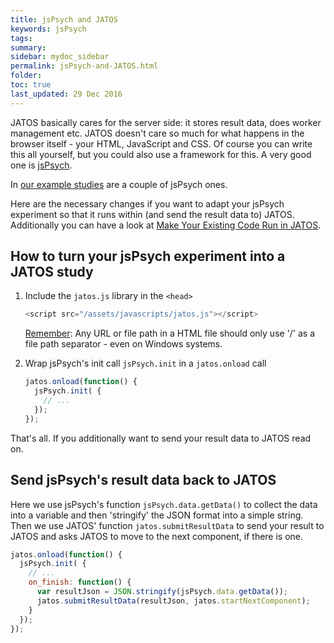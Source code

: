 ```yaml
---
title: jsPsych and JATOS
keywords: jsPsych
tags:
summary:
sidebar: mydoc_sidebar
permalink: jsPsych-and-JATOS.html
folder:
toc: true
last_updated: 29 Dec 2016
---
```


JATOS basically cares for the server side: it stores result data, does worker management etc. JATOS doesn't care so much for what happens in the browser itself - your HTML, JavaScript and CSS. Of course you can write this all yourself, but you could also use a framework for this. A very good one is [jsPsych](http://www.jspsych.org/).

In [our example studies](https://github.com/JATOS/JATOS_examples/wiki/Example-Studies) are a couple of jsPsych ones.

Here are the necessary changes if you want to adapt your jsPsych experiment so that it runs within (and send the result data to) JATOS. Additionally you can have a look at [Make Your Existing Code Run in JATOS](Make-Your-Existing-Code-Run-in-JATOS).

## How to turn your jsPsych experiment into a JATOS study

1. Include the `jatos.js` library in the `<head>`

   ~~~ javascript
   <script src="/assets/javascripts/jatos.js"></script>
   ~~~ 
   
   [Remember](Troubleshooting.html#a-file-library-image--included-in-the-html-fails-to-load): Any URL or file path in a HTML file should only use '/' as a file path separator - even on Windows systems. 

1. Wrap jsPsych's init call `jsPsych.init` in a `jatos.onload` call

   ~~~ javascript
   jatos.onload(function() {
     jsPsych.init( {
       // ...
     });
   });
   ~~~
   
That's all. If you additionally want to send your result data to JATOS read on.

## Send jsPsych's result data back to JATOS

Here we use jsPsych's function `jsPsych.data.getData()` to collect the data into a variable and then 'stringify' the JSON format into a simple string.
Then we use JATOS' function `jatos.submitResultData` to send your result to JATOS and asks JATOS to move to the next component, if there is one.

~~~ javascript
jatos.onload(function() {
  jsPsych.init( {
    // ...
    on_finish: function() {
      var resultJson = JSON.stringify(jsPsych.data.getData());
      jatos.submitResultData(resultJson, jatos.startNextComponent);
    }
  });
});
~~~ 
